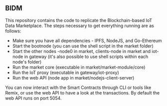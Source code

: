 ## BIDM

This repository contains the code to replicate the Blockchain-based IoT Data Marketplace. The steps necessary to get everything running are as follows:

- Make sure you have all dependencies - IPFS, NodeJS, and Go-Ethereum
- Start the bootnode (you can use the shell script in the market folder)
- Start the other nodes -node0 in market, clients-node in market and iot-node in gateway (it's also possible to use shell scripts within each node's folder)
- Run the market core (executable in market/market-module/core)
- Run the IoT proxy (executable in gateway/iot-proxy)
- Run the web API (node app in market/nodejs-client-server)

You can now interact with the Smart Contracts through CLI or tools like Remix, or use the web API to have a look at the transactions. By default the web API runs on port 5054.
